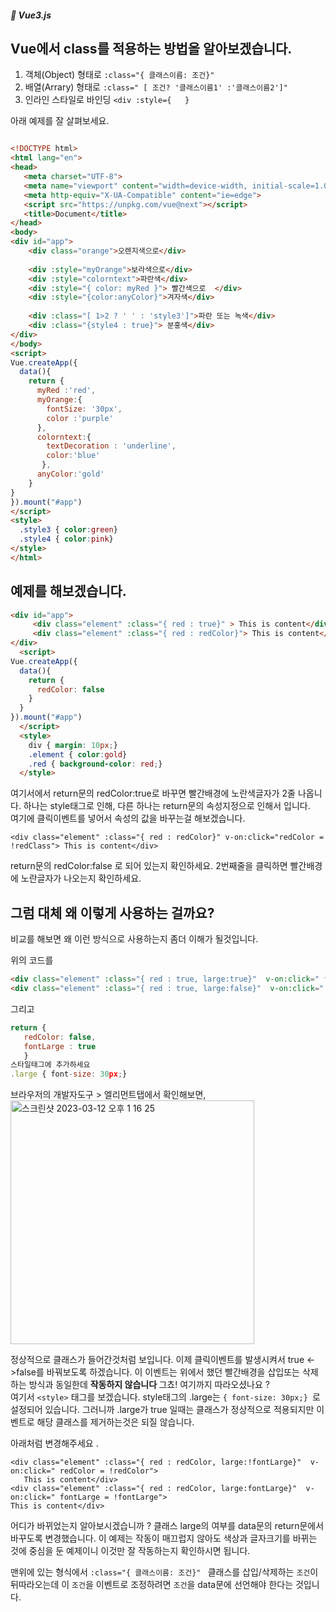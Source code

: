 ##### 🌵 Vue3.js

## Vue에서 class를 적용하는 방법을 알아보겠습니다.

1. 객체(Object) 형태로 
``` :class="{ 클래스이름: 조건}"  ```
2. 배열(Arrary) 형태로
``` :class=" [ 조건? '클래스이름1' :'클래스이름2']"  ```
3. 인라인 스타일로 바인딩
``` <div :style={   }  ``` 


아래 예제를 잘 살펴보세요. 
``` html

<!DOCTYPE html>
<html lang="en">
<head>
   <meta charset="UTF-8">
   <meta name="viewport" content="width=device-width, initial-scale=1.0">
   <meta http-equiv="X-UA-Compatible" content="ie=edge">
   <script src="https://unpkg.com/vue@next"></script>
   <title>Document</title>
</head>
<body>
<div id="app">
    <div class="orange">오렌지색으로</div>
   
    <div :style="myOrange">보라색으로</div>
    <div :style="colorntext">파란색</div>
    <div :style="{ color: myRed }"> 빨간색으로  </div>
    <div :style="{color:anyColor}">겨자색</div>
   
    <div :class="[ 1>2 ? ' ' : 'style3']">파란 또는 녹색</div>
    <div :class="{style4 : true}"> 분홍색</div>
</div>
</body>
<script> 
Vue.createApp({
  data(){
    return {
      myRed :'red',
      myOrange:{
        fontSize: '30px',
        color :'purple'
      },
      colorntext:{
        textDecoration : 'underline',
        color:'blue'
       },
      anyColor:'gold'
    }   
}
}).mount("#app")
</script>
<style>
  .style3 { color:green}
  .style4 { color:pink}
</style>
</html>
```

## 예제를 해보겠습니다.

``` html
<div id="app">
     <div class="element" :class="{ red : true}" > This is content</div>
     <div class="element" :class="{ red : redColor}"> This is content</div>
</div>
  <script>
Vue.createApp({
  data(){
    return {
      redColor: false
    }
  }
}).mount("#app")
  </script>
  <style>
    div { margin: 10px;}
    .element { color:gold}
    .red { background-color: red;}
  </style>
```
여기서에서 return문의 redColor:true로 바꾸면 빨간배경에 노란색글자가 2줄 나옵니다. 하나는 style태그로 인해, 다른 하나는 return문의 속성지정으로 인해서 입니다.   
여기에 클릭이벤트를 넣어서 속성의 값을 바꾸는걸 해보겠습니다.  

``` <div class="element" :class="{ red : redColor}" v-on:click="redColor = !redClass"> This is content</div> ```  
      
return문의 redColor:false 로 되어 있는지 확인하세요. 2번째줄을 클릭하면 빨간배경에 노란글자가 나오는지 확인하세요.

## 그럼 대체 왜 이렇게 사용하는 걸까요?
비교를 해보면 왜 이런 방식으로 사용하는지 좀더 이해가 될것입니다. 

위의 코드를
``` html
<div class="element" :class="{ red : true, large:true}"  v-on:click=" fontLarge= !fontLarge"> This is content</div>
<div class="element" :class="{ red : true, large:false}"  v-on:click=" large= !large"> This is content</div>
```   
그리고 
``` javascript
return {
   redColor: false,
   fontLarge : true
   }
스타일태그에 추가하세요
.large { font-size: 30px;}
``` 
브라우저의 개발자도구 > 엘리먼트탭에서 확인해보면,   
<img width="390" alt="스크린샷 2023-03-12 오후 1 16 25" src="https://user-images.githubusercontent.com/48478079/224524003-04fcdd47-f8cd-42c8-b844-97f9ea9c0e2c.png">

정상적으로 클래스가 들어간것처럼 보입니다. 이제 클릭이벤트를 발생시켜서 true <->false를 바꿔보도록 하겠습니다. 이 이벤트는 위에서 했던 빨간배경을 삽입또는 삭제하는 방식과 동일한데 <b> 작동하지 않습니다 </b> 그쵸! 여기까지 따라오셨나요 ?   
여기서 ```<style>``` 태그를 보겠습니다.  style태그의 .large는 ``` { font-size: 30px;}  ```로 설정되어 있습니다. 그러니까 .large가 true 일때는 클래스가 정상적으로 적용되지만 이벤트로 해당 클래스를 제거하는것은 되질 않습니다.   

아래처럼 변경해주세요 .
```  
<div class="element" :class="{ red : redColor, large:!fontLarge}"  v-on:click=" redColor = !redColor"> 
   This is content</div>
<div class="element" :class="{ red : redColor, large:fontLarge}"  v-on:click=" fontLarge = !fontLarge"> 
This is content</div>
```   
어디가 바뀌었는지 알아보시겠습니까 ?
클래스 large의 여부를 data문의 return문에서 바꾸도록 변경했습니다.  이 예제는 작동이 매끄럽지 않아도 색상과 글자크기를 바뀌는 것에 중심을 둔 예제이니 이것만 잘 작동하는지 확인하시면 됩니다.

맨위에 있는 형식에서   ``` :class="{ 클래스이름: 조건}"  ``` 클래스를 삽입/삭제하는 ``` 조건 ```이 뒤따라오는데 이 ``` 조건 ```을 이벤트로 조정하려면 ``` 조건 ```을 data문에 선언해야 한다는 것입니다.  





